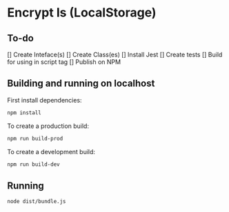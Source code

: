 # Encrypt ls (LocalStorage)

## To-do
[] Create Inteface(s)
[] Create Class(es)
[] Install Jest
[] Create tests
[] Build for using in script tag
[] Publish on NPM

## Building and running on localhost

First install dependencies:

```sh
npm install
```

To create a production build:

```sh
npm run build-prod
```

To create a development build:

```sh
npm run build-dev
```

## Running

```sh
node dist/bundle.js
```
